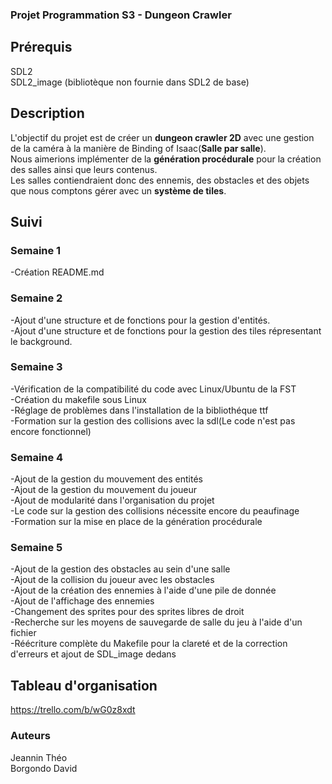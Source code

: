 ### Projet Programmation S3 - Dungeon Crawler 
## Prérequis
SDL2  
SDL2_image (bibliotèque non fournie dans SDL2 de base)

## Description
L'objectif du projet est de créer un **dungeon crawler 2D** avec une gestion de la caméra à la manière de Binding of Isaac(**Salle par salle**).  
Nous aimerions implémenter de la **génération procédurale** pour la création des salles ainsi que leurs contenus.  
Les salles contiendraient donc des ennemis, des obstacles et des objets que nous comptons gérer avec un **système de tiles**.  

## Suivi
### Semaine 1 
-Création README.md 
### Semaine 2 
-Ajout d'une structure et de fonctions pour la gestion d'entités.  
-Ajout d'une structure et de fonctions pour la gestion des tiles répresentant le background.
### Semaine 3
-Vérification de la compatibilité du code avec Linux/Ubuntu de la FST  
-Création du makefile sous Linux  
-Réglage de problèmes dans l'installation de la bibliothéque ttf  
-Formation sur la gestion des collisions avec la sdl(Le code n'est pas encore fonctionnel)

### Semaine 4
-Ajout de la gestion du mouvement des entités  
-Ajout de la gestion du mouvement du joueur  
-Ajout de modularité dans l'organisation du projet  
-Le code sur la gestion des collisions nécessite encore du peaufinage  
-Formation sur la mise en place de la génération procédurale  

### Semaine 5  
-Ajout de la gestion des obstacles au sein d'une salle  
-Ajout de la collision du joueur avec les obstacles  
-Ajout de la création des ennemies à l'aide d'une pile de donnée  
-Ajout de l'affichage des ennemies  
-Changement des sprites pour des sprites libres de droit  
-Recherche sur les moyens de sauvegarde de salle du jeu à l'aide d'un fichier  
-Réécriture complète du Makefile pour la clareté et de la correction d'erreurs et ajout de SDL_image dedans


## Tableau d'organisation
https://trello.com/b/wG0z8xdt

### Auteurs
Jeannin Théo  
Borgondo David
